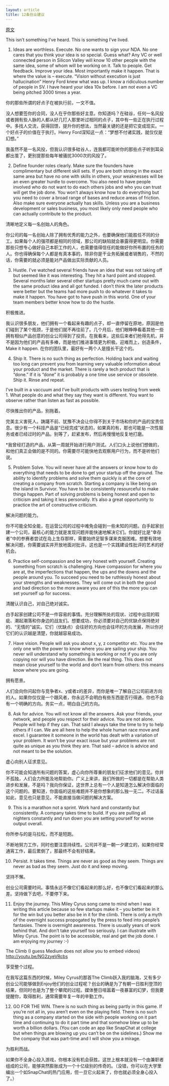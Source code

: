 ```yaml
---
layout: article
title: 12条创业建议
---
```


[原文](https://medium.com/@futuredesign/12-pieces-of-advice-from-the-frontline-of-startup-ing-aa2c14912eea)

This isn’t something I’ve heard. This is something I’ve lived.

1) Ideas are worthless. Execute. No one wants to sign your NDA. No one cares that you think your idea is so special. Guess what? Any VC or well connected person in Silicon Valley will know 10 other people with the same idea, some of whom will be working on it. Talk to people. Get feedback. Improve your idea. Most importantly make it happen. That is where the value is – execute. “Vision without execution is just hallucination” Henry Ford knew what was up.
I know a ridiculous number of people in SV. I have heard your idea 10x before. I am not even a VC being pitched 3000 times a year.


你的那些所谓的好点子在被执行前，一文不值。

没人想要签你的合同，没人在乎你那些好主意。你知道吗？在硅谷，任何一名风投或者拥有些人脉的人都从好几打人那里听过相同的点子，其中有一些正在执行过程中。多找人交流，获得回馈，提升你的想法，当然最关键的还是把它变成现实。一个好点子的价值在于执行。Henry Ford深知这一点：“梦想不付诸实践，就仅仅是幻想。”

我虽然不是一名风投，但我认识很多硅谷人，连我都可能听你的那些点子听到耳朵都出茧了，更别提那些每年被骚扰3000次的风投了。


2) Define founder roles clearly. Make sure the founders have complimentary but different skill sets. If you are both strong in the exact same area but have no one with skills in others, your weaknesses will be an even greater hurdle to overcome. You also need to have people involved who do not want to do each others jobs and who you can trust will get the job done. You won’t always know how to do everything but you need to cover a broad range of bases and reduce areas of friction. Also make sure everyone actually has skills. Unless you are a business development or sales business, you most likely only need people who can actually contribute to the product.

清晰地定义每一名创始人的角色。

你公司的每一名创始人除了拥有优秀的能力之外，也要确保他们能胜任不同的分工。如果每个人的强项都是相同的领域，那公司的缺陷就会暴露得更明显。你需要那些只想专心做好自己本职工作的人，也需要值得信任的能做好你所布置的任务的人。你也得确保每个人都是有真本事的，除非你是干业务拓展或者销售的，不然的话，你需要的就必须是能对产品做出实际贡献的人员。


3) Hustle. I’ve watched several friends have an idea that was not taking off but seemed like it was interesting. They hit a hard point and stopped. Several months later several other startups pretty much came out with the same product idea and all got funded. I don’t think the later products were better but the teams had more push to do whatever it takes to make it happen. You have got to have push in this world. One of your team members better know how to do the hustle.

积极推进。

我认识很多朋友，他们拥有一个看起来有趣的点子，却一直停留在原地，原因是他们碰到了某个瓶颈，于是他们就不再往前了。几个月后，他们眼睁睁看着其他一些拥有相似产品创意的创业公司得到了投资。在我看来，这些后来者们抢得先机，并不是因为他们的产品有多棒，而是他们推进事情更为积极。迎难而上，创造条件，Make it happen. 在你的团队里，最好有一两个人是擅长干这个的。


4) Ship It. There is no such thing as perfection. Holding back and waiting too long can prevent you from learning very valuable information about your product and the market. There is rarely a tech product that is “done.” If it is “done” it is probably a one time use service or obsolete. Ship it. Rinse and repeat.

I’ve built in a vaccuum and I’ve built products with users testing from week 1. What people do and what they say they want is different. You want to observe rather than listen as fast as possible.

尽快推出你的产品，别拖着。

完美主义害死人。踌躇不前、犹豫不决会让你得不到关于市场和你的产品的宝贵信息。很少有一个科技产品是“已经完成”状态的，如果真的有，那也可能是一次性服务或者已经过时的产品。别等了，赶紧发布，然后再慢慢地反复地打磨。

*我曾经打造的产品，从第一周就开始进行用户测试。人们口头上说他们想做的，和他们真正会做的是不同的。你需要尽可能快地去观察用户行为，而不是听他们说。


5) Problem Solve. You will never have all the answers or know how to do everything that needs to be done to get your startup off the ground. The ability to identify problems and solve them quickly is at the core of creating a company from scratch. Starting a company is like being on the island in Survivor. You have to be consistently resourceful to make things happen. Part of solving problems is being honest and open to criticism and taking it less personally. It’s also a great opportunity to practice the art of constructive criticism.

解决问题的能力。

你不可能全知全能，在运营公司的过程中难免会碰到一些未知的问题。白手起家创建一个公司，最核心的能力就是发现问题并能快速地解决它们。你就好比是“幸存者”中的参赛者尝试在岛上生存那样，需要始终足智多谋来克服困难。想要有效地解决问题，你需要诚实并开放地面对批评。这也是一个实践建设性批评的艺术的好机会。

6) Practice self-compassion and be very honest with yourself. Creating something from scratch is challenging. Have compassion for where you are at, the imperfections that happen, the ups and the downs and the people around you. To succeed you need to be ruthlessly honest about your strengths and weaknesses. They will come out in both the good and bad direction so the more aware you are of this the more you can set yourself up for success.

清醒认识自己，对自己绝对诚实。

白手起家创建公司不是一件容易的事情。充分理解所处的现状、过程中出现的瑕疵、潮起潮落和你身边的战友们。想要成功，你必须要对自己的优缺点保持绝对的、“无情的”诚实。它们（优缺点）会往好的方向也会往坏的方向发展，所以你对它们的认识越是清楚，你就越容易成功。


7) Have vision. People will ask you about x, y, z competitor etc. You are the only one with the power to know where you are sailing your ship. You never will understand why something is working or not if you are only copying nor will you have direction. Be the real thing. This does not mean close yourself to the world and don’t learn from others: this means know where you are going.

拥有愿景。

人们会向你问起你与竞争者x、y或者z的差异，而你是唯一了解自己公司前进方向的人。如果你仅仅是一个跟风者，你永远不会明白有些东西是否行得通，你也不会有一个明确的方向。务实一点，明白自己的方向。

8) Ask for advice. You will not know all the answers. Ask your friends, your network, and people you respect for their advice. You are not alone. People will help if they can. That said I always take the time to try to help others if I can. We are all here to help the whole human race move and excel. I guarantee it someone in the world has dealt with a variation of your problem. It won’t be your exact issue but your problems are not quite as unique as you think they are. That said – advice is advice and not meant to be the solution.

虚心向别人征求意见。

你不可能会知道所有问题的答案，虚心向你所尊重的朋友们征求他们的意见。你并不孤独，人们会力所能及地帮助你。广义上来讲，我们所做的一切都是在帮助人类进步和发展，不是吗？我向你保证，这世界上总有一个人是知道怎么解决你面临的这个问题的。要知道，你面临的这些难题并不是你想象的那么独一无二。不过话虽如此，意见也只是意见，不能直接当做问题的解决方案。

9) This is a marathon not a sprint. Work hard and constantly but consistently. A company takes time to build. If you are pulling all nighters constantly and run down you are setting yourself for worse output overall.

你所参与的是马拉松，而不是短跑。

不断地努力工作，同时也要注意持续性。公司并不是一朝一夕建立的，如果你经常通宵工作，最后累倒了，那最终不会有好结果。

10) Persist. It takes time. Things are never as good as they seem. Things are never as bad as they seem. Just do it and keep moving.

坚持不懈。

创业公司需要时间。事情永远不像它们看起来的那么好，也不像它们看起来的那么差。坚持做下去吧，不要停下来。

11) Enjoy the journey. This Miley Cyrus song came to mind when I was writing this article because so few startups make it – you better be in it for the win but you better also be in it for the climb. There is only a myth of the overnight success propogated by the press to feed into people’s fantasies. There is overnight awareness. There is usually years of work behind that. And don’t take yourself too seriously. I can illustrate with Miley Cyrus. The point is to be accessible, real and get the job done. I am enjoying my journey :-)

The Climb (I guess Medium does not allow you to embed videos) http://youtu.be/NG2zyeVRcbs

享受整个过程。

在我写这篇东西的时候，Miley Cyrus的那首The Climb跃入我的脑海，又有多少创业公司能够做到Enjoy他们的创业过程呢？创业的确是为了有朝一日胜利登顶的结果，但同时也是为了整个攀爬的过程。媒体整日喧嚣着一夜暴富的幻梦，但我要提醒你，取得胜利，通常需要年复一年的辛勤工作。


12) GO FOR THE WIN. There is no such thing as being partly in this game. If you’re not all in, you aren’t even on the playing field. There is no such thing as a company started on the side with people working on it part time and continuing to do it part time and that somehow blew up to be worth a billion dollars. (You can code an app like SnapChat at college but when things are blowing up you can’t be on the sidelines.) Show me the company that was part-time and I will show you a mirage.

为胜利而战。

如果你不全身心投入游戏，你根本没有机会获胜。这世上根本就没有一个由兼职者组成的公司，能够突然膨胀成为一个十亿级别的传奇的。（没错，你可以在大学里编出一个如SnapChat的热门应用，但一旦它火起来了，你也就必须全身心投入了。）
